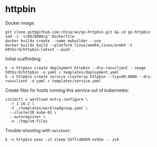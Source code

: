 # httpbin

Docker image:
```
git clone git@github.com:chinaran/go-httpbin.git && cd go-httpbin
sed -i 's/80/8080/g' Dockerfile
docker buildx create --name mybuilder --use
docker buildx build --platform linux/amd64,linux/arm64 -t h0tbird/httpbin:latest --push .
```

Initial scaffolding:
```
k -n httpbin create deployment httpbin --dry-run=client --image h0tbird/httpbin -o yaml > templates/deployment.yaml
k -n httpbin create service clusterip httpbin --tcp=80:8080 --dry-run=client -o yaml > templates/service.yaml
```

Create files for hosts running this service out of kubernetes:
```
istioctl x workload entry configure \
  -r 1-16-2 \
  -f ./templates/workloadgroup.yaml \
  --clusterID kube-01 \
  --autoregister \
  -o ./tmp/vm-files
```

Trouble-shooting with `netshoot`:
```
k -n httpbin exec -it sleep-55ffcd8d69-nv92w -- zsh
```
